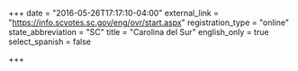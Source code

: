 +++
date = "2016-05-26T17:17:10-04:00"
external_link = "https://info.scvotes.sc.gov/eng/ovr/start.aspx"
registration_type = "online"
state_abbreviation = "SC"
title = "Carolina del Sur"
english_only = true
select_spanish = false

+++
